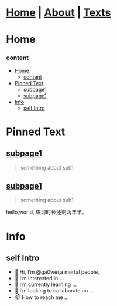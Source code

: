
# [Home](https://ga0wei.github.io/)    |   [About](about) | [Texts](allTexts)

# Home




### content
- [Home](#home)
    - [content](#content)
- [Pinned Text](#pinned-text)
  - [subpage1](#subpage1)
  - [subpage1](#subpage1-1)
- [Info](#info)
  - [self Intro](#self-intro)



# Pinned Text

## [subpage1](subPages/sub1)
> something about sub1
## [subpage1](subPages/sub2)
> something about sub1

hello,world, 练习时长还剩两年半。


# Info
## self Intro
- 👋 Hi, I’m @ga0wei,a mortal people,
- 👀 I’m interested in ...
- 🌱 I’m currently learning ...
- 💞️ I’m looking to collaborate on ...
- 📫 How to reach me ...

<!---
ga0wei/ga0wei is a ✨ special ✨ repository because its `README.md` (this file) appears on your GitHub profile.
You can click the Preview link to take a look at your changes.
--->
